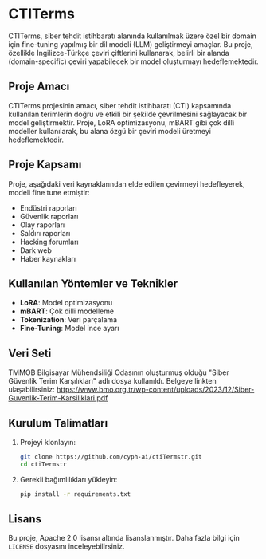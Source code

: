 # CTITerms
CTITerms, siber tehdit istihbaratı alanında kullanılmak üzere özel bir domain için fine-tuning yapılmış bir dil modeli (LLM) geliştirmeyi amaçlar. Bu proje, özellikle İngilizce-Türkçe çeviri çiftlerini kullanarak, belirli bir alanda (domain-specific) çeviri yapabilecek bir model oluşturmayı hedeflemektedir.

## Proje Amacı
CTITerms projesinin amacı, siber tehdit istihbaratı (CTI) kapsamında kullanılan terimlerin doğru ve etkili bir şekilde çevrilmesini sağlayacak bir model geliştirmektir. Proje, LoRA optimizasyonu, mBART gibi çok dilli modeller kullanılarak, bu alana özgü bir çeviri modeli üretmeyi hedeflemektedir.

## Proje Kapsamı
Proje, aşağıdaki veri kaynaklarından elde edilen çevirmeyi hedefleyerek, modeli fine tune etmiştir:
- Endüstri raporları
- Güvenlik raporları
- Olay raporları
- Saldırı raporları
- Hacking forumları
- Dark web
- Haber kaynakları

## Kullanılan Yöntemler ve Teknikler
- **LoRA**: Model optimizasyonu
- **mBART**: Çok dilli modelleme
- **Tokenization**: Veri parçalama
- **Fine-Tuning**: Model ince ayarı

## Veri Seti
TMMOB Bilgisayar Mühendsiliği Odasının oluşturmuş olduğu "Siber Güvenlik Terim Karşılıkları" adlı dosya kullanıldı.
Belgeye linkten ulaşabilirsiniz: https://www.bmo.org.tr/wp-content/uploads/2023/12/Siber-Guvenlik-Terim-Karsiliklari.pdf 

## Kurulum Talimatları
1. Projeyi klonlayın:
    ```bash
    git clone https://github.com/cyph-ai/ctiTermstr.git
    cd ctiTermstr
    ```
2. Gerekli bağımlılıkları yükleyin:
    ```bash
    pip install -r requirements.txt
    ```

## Lisans
Bu proje, Apache 2.0 lisansı altında lisanslanmıştır. Daha fazla bilgi için `LICENSE` dosyasını inceleyebilirsiniz.
